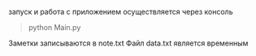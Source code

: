 запуск и работа с приложением осуществляется через консоль

>python Main.py

Заметки записываются в note.txt
Файл data.txt является временным